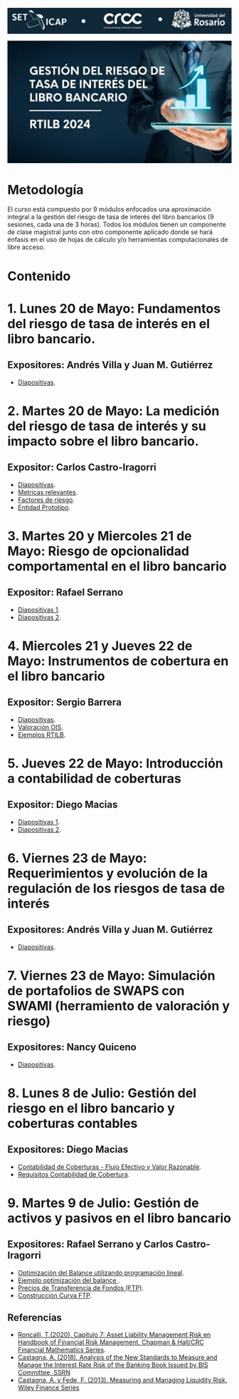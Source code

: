 ![alt text](logoCurso.jpg)

# Metodología
El curso está compuesto por 9 módulos enfocados una aproximación integral a la gestión 
del riesgo de tasa de interés del libro bancarios (9 sesiones, cada una de 3 horas). 
Todos los módulos tienen un componente de clase magistral junto con otro componente 
aplicado donde se hará énfasis en el uso de hojas de cálculo y/o herramientas 
computacionales de libre acceso.

# Contenido
# 1. Lunes 20 de Mayo: Fundamentos del riesgo de tasa de interés en el libro bancario.
## Expositores: Andrés Villa y Juan M. Gutiérrez
  * [Diapositivas](https://github.com/rtilb/cursoMayo2024/blob/main/fundamentosRTILB.pdf).
# 2. Martes 20 de Mayo: La medición del riesgo de tasa de interés y su impacto sobre el libro bancario.
## Expositor: Carlos Castro-Iragorri
  * [Diapositivas](https://github.com/rtilb/cursoMayo2024/blob/main/martesRTILB.pdf).
  * [Metricas relevantes](https://github.com/rtilb/cursoMayo2024/blob/main/martesMetricas.xlsx).
  * [Factores de riesgo](https://github.com/rtilb/cursoMayo2024/blob/main/martesFactoresRiesgo.xlsx).
  * [Entidad Prototipo](https://github.com/rtilb/cursoMayo2024/blob/main/martesEntidadPrototipo.xlsx).
# 3. Martes 20 y Miercoles 21 de Mayo: Riesgo de opcionalidad comportamental en el libro bancario
## Expositor: Rafael Serrano
  * [Diapositivas 1](https://github.com/rtilb/cursoMayo2024/blob/main/opcionalidadRTILB.pdf).
  * [Diapositivas 2](https://github.com/rtilb/cursoMayo2024/blob/main/RTILB_RSerrano_22mayo2024.pdf).
# 4. Miercoles 21 y Jueves 22 de Mayo: Instrumentos de cobertura en el libro bancario
## Expositor: Sergio Barrera
  * [Diapositivas](https://github.com/rtilb/cursoMayo2024/blob/main/Instrumentos_de_cobertura_RTILB.pdf).
  * [Valoración OIS](https://github.com/rtilb/cursoMayo2024/blob/main/Valoracion_OIS.xlsx).
  * [Ejemplos RTILB](https://github.com/rtilb/cursoMayo2024/blob/main/EjemplosRTILBV4.xlsx).
# 5. Jueves 22 de Mayo: Introducción a contabilidad de coberturas 
## Expositor: Diego Macias
  * [Diapositivas 1](https://github.com/rtilb/cursoMayo2024/blob/main/ContabilidadCoberturasCRCC.pdf).
  * [Diapositivas 2](https://github.com/rtilb/cursoMayo2024/blob/main/RequisitosContabilidaddeCoberturaCRCC.pdf).
# 6. Viernes 23 de Mayo: Requerimientos y evolución de la regulación de los riesgos de tasa de interés
## Expositores: Andrés Villa y Juan M. Gutiérrez
  * [Diapositivas](https://github.com/rtilb/cursoMayo2024/blob/main/regulacionRTILB.pptx).
# 7. Viernes 23 de Mayo: Simulación de portafolios de SWAPS con SWAMI (herramiento de valoración y riesgo)  
## Expositores: Nancy Quiceno
  * [Diapositivas]().
# 8. Lunes 8 de Julio: Gestión del riesgo en el libro bancario y coberturas contables     
## Expositores: Diego Macias
  * [Contabilidad de Coberturas - Flujo Efectivo y Valor Razonable](https://github.com/rtilb/cursoMayo2024/blob/main/FEyVR.pdf).
  * [Requisitos Contabilidad de Cobertura](https://github.com/rtilb/cursoMayo2024/blob/main/requisitos.pdf).
# 9. Martes 9 de Julio: Gestión de activos y pasivos en el libro bancario   
## Expositores: Rafael Serrano y Carlos Castro-Iragorri
  * [Optimización del Balance utilizando programación lineal](https://github.com/rtilb/cursoMayo2024/blob/main/Optimizacion_balance_banco.pdf).
  * [Ejemplo optimización del balance ](https://github.com/rtilb/cursoMayo2024/blob/main/Ejemplo_optimizacion_balance.xlsx).
  * [Precios de Transferencia de Fondos (FTP)](https://github.com/rtilb/cursoMayo2024/blob/main/RTILB_FTP.pdf).
  * [Construcción Curva FTP](https://github.com/rtilb/cursoMayo2024/blob/main/ftpExamples.xlsx).
## Referencias
  * [Roncalli, T.(2020), Capitulo 7: Asset Liability Management Risk en Handbook of Financial Risk Management, Chapman & Hall/CRC Financial Mathematics Series](http://www.thierry-roncalli.com/download/HFRM-Chap7.pdf).
  * [Castagna, A. (2018), Analysis of the New Standards to Measure and Manage the Interest Rate Risk of the Banking Book Issued by BIS Committee, SSRN](https://ssrn.com/abstract=3167696)
  * [Castagna, A. y Fede, F. (2013). Measuring and Managing Liquidity Risk, Wiley Finance Series](https://www.wiley.com/en-us/Measuring+and+Managing+Liquidity+Risk-p-9781119990246)
  
